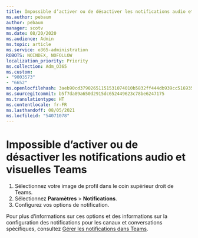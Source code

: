 ```yaml
---
title: Impossible d’activer ou de désactiver les notifications audio et visuelles Teams
ms.author: pebaum
author: pebaum
manager: scotv
ms.date: 08/20/2020
ms.audience: Admin
ms.topic: article
ms.service: o365-administration
ROBOTS: NOINDEX, NOFOLLOW
localization_priority: Priority
ms.collection: Adm_O365
ms.custom:
- "9003573"
- "6652"
ms.openlocfilehash: 3aeb90cd37902651151531074010b5832ff444db939cc516935e780eda6c9510
ms.sourcegitcommit: b5f7da89a650d2915dc652449623c78be6247175
ms.translationtype: HT
ms.contentlocale: fr-FR
ms.lasthandoff: 08/05/2021
ms.locfileid: "54071078"
---
```

# <a name="cant-turn-teams-sound-and-visual-notifications-on-or-off"></a>Impossible d’activer ou de désactiver les notifications audio et visuelles Teams

1. Sélectionnez votre image de profil dans le coin supérieur droit de Teams.
2. Sélectionnez **Paramètres** > **Notifications**.
3. Configurez vos options de notification.

Pour plus d’informations sur ces options et des informations sur la configuration des notifications pour les canaux et conversations spécifiques, consultez [Gérer les notifications dans Teams](https://support.microsoft.com/office/manage-notifications-in-teams-1cc31834-5fe5-412b-8edb-43fecc78413d).
